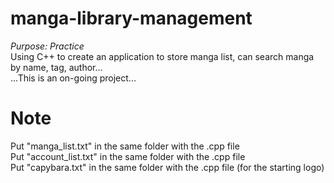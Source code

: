 # manga-library-management
*Purpose: Practice*<br>
Using C++ to create an application to store manga list, can search manga by name, tag, author...<br>
...This is an on-going project...<br>
# Note
Put "manga_list.txt" in the same folder with the .cpp file<br>
Put "account_list.txt" in the same folder with the .cpp file<br>
Put "capybara.txt" in the same folder with the .cpp file (for the starting logo)

